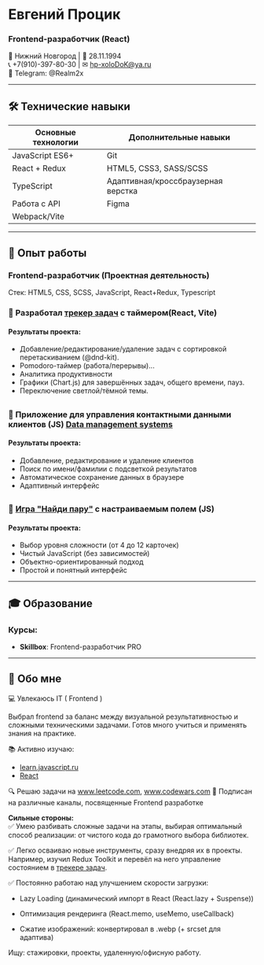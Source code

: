 # Евгений Процик
### Frontend-разработчик (React)

📍 Нижний Новгород | 📅 28.11.1994  
📞 +7(910)-397-80-30 | ✉ [hp-xoloDoK@ya.ru](mailto:hp-xoloDoK@ya.ru)  
📱 Telegram: @Realm2x 

---

## 🛠 Технические навыки

| Основные технологии         | Дополнительные навыки          |
|-----------------------------|--------------------------------|
| JavaScript ES6+             | Git                            |
| React + Redux               | HTML5, CSS3, SASS/SCSS         |
| TypeScript                  | Адаптивная/кроссбраузерная верстка |
| Работа с API                | Figma              |
| Webpack/Vite                           |
---

## 💼 Опыт работы

### Frontend-разработчик (Проектная деятельность)

Стек: HTML5, CSS, SCSS, JavaScript, React+Redux, Typescript  

### 🔹 Разработал [трекер задач](https://github.com/Realm2x/task-tracker-with-timer) с таймером(React, Vite)  

#### Результаты проекта:

- Добавление/редактирование/удаление задач с сортировкой перетаскиванием (@dnd-kit).
- Pomodoro-таймер (работа/перерывы)...
- Аналитика продуктивности
- Графики (Chart.js) для завершённых задач, общего времени, пауз.
- Переключение светлой/тёмной темы.

##

### 🔹 Приложение для управления контактными данными клиентов (JS) [Data management systems](https://github.com/Realm2x/customer-database)

#### Результаты проекта:
- Добавление, редактирование и удаление клиентов
- Поиск по имени/фамилии с подсветкой результатов
- Автоматическое сохранение данных в браузере
- Адаптивный интерфейс

##

### 🔹 [Игра "Найди пару"](https://github.com/Realm2x/game--Find-the-pair-) с настраиваемым полем (JS)

#### Результаты проекта:
- Выбор уровня сложности (от 4 до 12 карточек)
- Чистый JavaScript (без зависимостей)
- Объектно-ориентированный подход
- Простой и понятный интерфейс

---
## 🎓 Образование

### Курсы:
- **Skillbox**: Frontend-разработчик PRO

---

## 🌟 Обо мне
💻 Увлекаюсь IT ( Frontend )

Выбрал frontend за баланс между визуальной результативностью и сложными техническими задачами. Готов много учиться и применять знания на практике.

📚 Активно изучаю:  
  - [learn.javascript.ru](http://learn.javascript.ru/)  
  - [React](https://react.dev/learn)  

🔍 Решаю задачи на www.leetcode.com, www.codewars.com
🎥 Подписан на различные каналы, посвященные Frontend разработке 

**Сильные стороны:**  
✅ Умею разбивать сложные задачи на этапы, выбирая оптимальный способ реализации: от чистого кода до грамотного выбора библиотек.

✅ Легко осваиваю новые инструменты, сразу внедряя их в проекты. Например, изучил Redux Toolkit и перевёл на него управление состоянием в [трекере задач](https://github.com/Realm2x/task-tracker-with-timer).

✅ Постоянно работаю над улучшением скорости загрузки:

- Lazy Loading (динамический импорт в React (React.lazy + Suspense))

- Оптимизация рендеринга (React.memo, useMemo, useCallback)

- Сжатие изображений: конвертировал в .webp (+ srcset для адаптива)  


Ищу: стажировки, проекты, удаленную/офисную работу.
